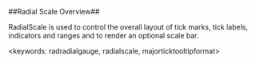 ##Radial Scale Overview##

RadialScale is used to control the overall layout of tick marks, tick labels, indicators and ranges and to render an optional scale bar.

<keywords: radradialgauge, radialscale, majorticktooltipformat>